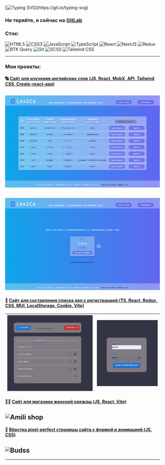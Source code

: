 [![Typing SVG](https://readme-typing-svg.demolab.com?font=Fira+Code&pause=1000&repeat=true&random=false&width=435&lines=Hello+everyone!;Welcome+to+my+GitHub+profile!)](https://git.io/typing-svg)

### Не теряйте, я сейчас на [GitLab](http://gitlab.revampit.ru/ekaterina.titareva)

### Стэк:

![HTML5](https://img.shields.io/badge/html5-%23E34F26.svg?style=for-the-badge&logo=html5&logoColor=white)
![CSS3](https://img.shields.io/badge/css3-%231572B6.svg?style=for-the-badge&logo=css3&logoColor=white)
![JavaScript](https://img.shields.io/badge/javascript-%23323330.svg?style=for-the-badge&logo=javascript&logoColor=%23F7DF1E)
![TypeScript](https://img.shields.io/badge/TypeScript-007ACC?style=for-the-badge&logo=typescript&logoColor=white)
![React](https://img.shields.io/badge/react-%2320232a.svg?style=for-the-badge&logo=react&logoColor=%2361DAFB)
![NextJS](https://img.shields.io/badge/next.js-000000?style=for-the-badge&logo=nextdotjs&logoColor=white)
![Redux](https://img.shields.io/badge/redux-%23593d88.svg?style=for-the-badge&logo=redux&logoColor=white)
![RTK Query](https://img.shields.io/badge/rtk_query-1572B6?style=for-the-badge&logo=&logoColor=white)
![Git](https://img.shields.io/badge/git-%23F05033.svg?style=for-the-badge&logo=git&logoColor=white)
![SCSS](https://img.shields.io/badge/Scss-CC6699?style=for-the-badge&logo=sass&logoColor=white)
![Tailwind CSS](https://img.shields.io/badge/Tailwind_CSS-38B2AC?style=for-the-badge&logo=tailwind-css&logoColor=white)

---

### Мои проекты:

#### 🔠 [Сайт для изучения английских слов (JS, React, MobX, API, Tailwind CSS, Create-react-app)](https://github.com/Ekaterina-Titareva/LexiCa)

## ![Lexica words](./lexica-words.png)

## ![Lexica game](./lexica-game.png)

#### 📝 [Сайт для составления списка дел с регистрацией (TS, React, Redux, CSS, MUI, LocalStorage, Cookie, Vite)](https://github.com/Ekaterina-Titareva/to-do_list)

| ![To-do list](./to-do-list.png) | ![To-do list auth](./to-do-list-auth.png) |
| :-----------------------------: | :---------------------------------------: |

#### 💃🏻 [Сайт для магазина женской одежды (JS, React, Vite)](https://amili-shop.ru/)

## ![Amili shop](./Amili-shop.gif)

#### 🚀 [Вёрстка pixel-perfect страницы сайта с формой и анимацией (JS, CSS)](https://github.com/Ekaterina-Titareva/payment-service)

## ![Budss](./budss.gif)

---

<!--

[![codewars](https://www.codewars.com/users/Ekaterina-Titareva/badges/large)](https://www.codewars.com/users/Ekaterina-Titareva)

[![Top Langs](https://github-readme-stats.vercel.app/api/top-langs/?username=Ekaterina-Titareva&layout=compact)](https://github-readme-stats.vercel.app/api/top-langs/?username=Ekaterina-Titareva&layout=compact) -->

</div>
   <img src="https://komarev.com/ghpvc/?username=Ekaterina-Titareva&style=flat-square&color=blue" alt=""/>
</div>
